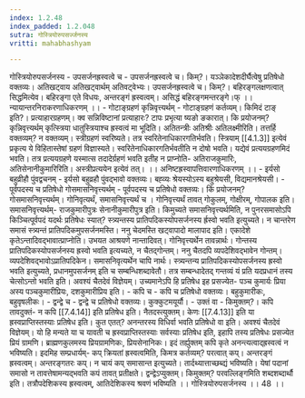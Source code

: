 ```yaml
---
index: 1.2.48
index_padded: 1.2.048
sutra: गोस्त्रियोरुपसर्ज्जनस्य
vritti: mahabhashyam

---
```

 गोस्त्रियोरुपसर्जनस्य - उपसर्जनह्रस्वत्वे च - उपसर्जनह्रस्वत्वे च। किम्?। यञ्ञेकादेशदीर्घैत्वेषु प्रतिषेधो वक्तव्यः। अतिखट्वाय अतिखट्वार्थम् अतिवट्वेभ्यः। उपसर्जनह्रस्वत्वे च। किम्?। बहिरङ्गलक्षणत्वात् सिद्धमित्येव। बहिरङ्गा एते विधयः, अन्तरङ्गं ह्रस्वत्वम्। असिद्धं बहिरङ्गमन्तरङ्गे।फ् ।। न्यायान्तरनिराकरणाधिकरणम् ।। - गोटाङ्ग्रहणं कृन्निवृत्त्यर्थम् - गोटाङ्ग्रहणं कर्तव्यम्। किमिदं टाङ् इति?। प्रत्याहारग्रहणम्। क्व सन्निविष्टानां प्रत्याहारः? टापः प्रभृत्या ष्यङो ङकारात्। कि प्रयोजनम्? कृन्निवृत्त्यर्थम् कृत्स्त्रिया धातुस्त्रियाश्च ह्रस्वत्वं मा भूदिति। अतितन्त्रीः अतिश्रीः अतिलक्ष्मीरिति। तत्तर्हि वक्तव्यम्? न वक्तव्यम्। स्त्रीग्रहणं स्वरिष्यते। तत्र स्वरितेनाधिकारगतिर्भवति। स्त्रियाम् [[4.1.3]] इत्येवं प्रकृत्य ये विहितास्तेषां ग्रहणं विज्ञास्यते। स्वरितेनाधिकारगतिर्भवतीति न दोषो भवति। यद्येवं प्रत्ययग्रहणमिदं भवति। तत्र प्रत्ययग्रहणे यस्मात्स तदादेर्ग्रहणं भवति इतीह न प्राप्नोति- अतिराजकुमारिः, अतिसेनानीकुमारिरिति। अस्त्रीप्रत्ययेन इत्येवं तत्। ।। अनिष्टह्रस्वापत्तिवारणाधिकरणम् ।। - इर्यसो बहुव्रीहौ पुंवद्वचनम् - इर्यसो बहुव्रहौ पुंवद्भावो वक्तव्यः। बह्व्यः श्रेयस्योऽस्य बहुश्रेयसी, विद्यमानश्रेयसी। - पूर्वपदस्य च प्रतिषेधो गोसमासनिवृत्त्यर्थम् - पूर्वपदस्य च प्रतिषेधो वक्तव्यः। किं प्रयोजनम्? गोसमासनिवृत्त्यर्थम्। गोनिवृत्यर्थं, समासनिवृत्त्यर्थं च । गोनिवृत्त्यर्थं तावत् गोकुलम्, गोक्षीरम्, गोपालक इति। समासनिवृत्त्यर्थम्- राजकुमारीपुत्रः सेनानीकुमारीपुत्र इति। किमुच्यते समासनिवृत्त्यर्थमिति, न पुनरसमासोऽपि किञ्चित्पूर्वपदं यदर्थः प्रतिषेधः स्यात्? स्त्र्यन्तस्य प्रातिपदिकस्योपसर्जनस्य र्ह्रस्वो भवति इत्युच्यते। न चान्तरेण समासं स्त्र्यन्तं प्रातिपदिकमुपसर्जनमस्ति। ननु चेदमस्ति खट्वापादो मालापाद इति। एकादेशे कृतेऽन्तादिवद्भावात्प्राप्नोति। उभयत आश्रयणे नान्तादिवत्। गोनिवृत्त्यर्थेन तावन्नार्थः। गोन्तस्य प्रातिपदिकस्योपसर्जनस्य ह्रस्वो भवति इत्यच्यते, न चैतद्गोन्तम्। ननु चैतदपि व्यपदेशिवद्भावेन गोन्तम्। व्यपदेशिवद्भावोऽप्रातिपदिकेन। समासनिवृत्यर्थेन चापि नार्थः। स्त्र्यन्तन्य प्रातिपदिकस्योपसर्जनस्य ह्रस्वो भवति इत्युच्यते, प्रधानमुपसर्जनम् इति च सम्बन्धिशब्दावेतौ। तत्र सम्बन्धादेतद् गन्तव्यं यं प्रति यदप्रधानं तस्य चेत्सोऽन्तो भवति इति। अवश्यं चैतदेवं विज्ञेयम्। उच्यमानेऽपि हि प्रतिषेध इह प्रसज्येत- पञ्च कुमार्यः प्रिया अस्य पञ्चकुमारीप्रियः, दशकुमारीप्रिय इति। - कपि च - कपि च प्रतिषेधो वक्तव्यः। बहुकुमारीकः, बहुवृषलीकः। - द्वन्द्वे च - द्वन्द्वे च प्रतिषेधो वक्तव्यः। कुक्कुटमयूर्यौ। - उक्तं वा - किमुक्तम्?। कपि तावदुक्तं- न कपि [[7.4.14]] इति प्रतिषेध इति। नैतदस्त्युक्तम्। केणः [[7.4.13]] इति या ह्रस्वप्राप्तिस्तस्याः प्रतिषेध इति। कुत एतत्? अनन्तरस्य विधिर्वा भवति प्रतिषेधो वा इति। अवश्यं चैतदेवं विज्ञेयम्। यो हि मन्यते या च यावती च ह्रस्वप्राप्तिस्तस्याः सर्वस्याः प्रतिषेध इति, इहापि तस्य प्रतिषेधः प्रसज्येत प्रियं ग्रामणि। ब्राह्मणकुलमस्य प्रियग्रामणिकः, प्रियसेनानिकः। इदं तर्ह्युक्तम् कपि कृते अनन्त्यत्वाद्ह्रस्वत्वं न भविष्यति। इदमिह सम्प्रधार्यम्- कप् क्रियतां ह्रस्वत्वमिति, किमत्र कर्तव्यम्? परत्वात् कप्। अन्तरङ्गं ह्रस्वत्वम्। अन्तरङ्गतरः कप्। न चायं कप् समासान्त इत्युच्यते। तार्दथ्यात्ताच्छब्द्यं भविष्यति। येषां पदानां समासो न तावत्तेषामन्यद्भवति कपं तावत् प्रतीक्षते। द्वन्द्वेऽप्युक्तम्। किमुक्तम्? परवल्लिङ्गमिति शब्दशब्दार्थौ इति। तत्रौपदेशिकस्य ह्रस्वत्वम्, आतिदेशिकस्य श्रवणं भविष्यति ।। गोस्त्रियोरुपसर्जनस्य ।। 48 ।। 